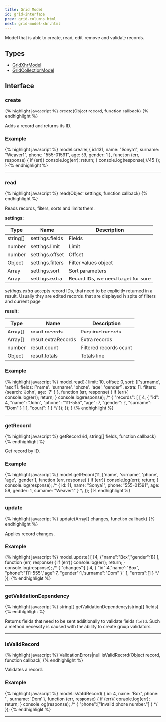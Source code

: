 ```yaml
---
title: Grid Model
id: grid-interface
prev: grid-columns.html
next: grid-model-xhr.html
---
```


Model that is able to create, read, edit, remove and validate records.

## Types
* [GridXhrModel](/docs/grid-model-xhr.html)
* [GridCollectionModel](/docs/grid-model-collection.html)

## Interface

### create

{% highlight javascript %}
 create(Object record, function callback)
{% endhighlight %}

Adds a record and returns its ID.

### Example
{% highlight javascript %}
model.create(
    {
      id:131,              name: "Sonya1",
      surname: "Weaver1",  phone: "555-01591",
      age: 59,             gender: 1
    },
function (err, response) {
   if (err){
       console.log(err);
       return;
   }
   console.log(response);//45
});
}
{% endhighlight %}

----

### read

{% highlight javascript %}
 read(Object settings, function callback)
{% endhighlight %}

Reads records, filters, sorts and limits them.

**settings:**

| Type     | Name             | Description                         |
|----------|------------------|-------------------------------------|
| string[] | settings.fields  | Fields                              |
| number   | settings.limit   | Limit                               |
| number   | settings.offset  | Offset                              |
| Object   | settings.filters | Filter values object                |
| Array    | settings.sort    | Sort parameters                     |
| Array    | settings.extra     | Record IDs, we need to get for sure |

*settings.extra* accepts record IDs, that need to be explicitly returned in a result.
Usually they are edited records, that are displayed in spite of filters and current page.

**result:**

| Type    | Name                | Description                                               |
|---------|---------------------|-----------------------------------------------------------|
| Array[] | result.records      | Required records                                      |
| Array[] | result.extraRecords | Extra records                      |
| number  | result.count        | Filtered records count |
| Object  | result.totals       | Totals line      |

### Example
{% highlight javascript %}
model.read(
    {
      limit: 10,
      offset: 0,
      sort: [['surname', 'asc']],
      fields: ['name', 'surname', 'phone', 'age', 'gender'],
      extra: [],
      filters: {search: 'John', age: '7'
    }
}, function (err, response) {
    if (err){
        console.log(err);
        return;
    }
    console.log(response);
    /*
    {
        "records": [
            [
                4,
                {
                    "id": 4, "name": "John",
                    "phone": "111-555", "age": 7,
                    "gender": 2, "surname": "Dom"
                }
            ]
        ],
        "count": 1
    }
    */
});
});
}
{% endhighlight %}

---

### getRecord

{% highlight javascript %}
 getRecord (id, string[] fields, function callback)
{% endhighlight %}

Get record by ID.

### Example
{% highlight javascript %}
model.getRecord(11, ['name', 'surname', 'phone', 'age', 'gender'],
function (err, response) {
    if (err){
        console.log(err);
        return;
    }
    console.log(response);
    /*
    {
        id: 11,
        name: "Sonya1",
        phone: "555-01591",
        age: 59,
        gender: 1,
        surname: "Weaver1"
    }
    */
});
{% endhighlight %}

---

### update

{% highlight javascript %}
update(Array[] changes, function callback)
{% endhighlight %}

Applies record changes.

### Example
{% highlight javascript %}
model.update(
    [
      [4, {"name":"Box","gender":1}]
    ],
function (err, response) {
    if (err){
        console.log(err);
        return;
    }
    console.log(response);
    /*
    {
        "changes":[
            [
                4,
                {
                    "id":4,"name":"Box",
                    "phone":"111-555","age":7,
                    "gender":1,"surname":"Dom"
                }
                ]
        ],
        "errors":[]
    }
    */
});
{% endhighlight %}

---

### getValidationDependency

{% highlight javascript %}
  string[] getValidationDependency(string[] fields)
{% endhighlight %}

Returns fields that need to be sent additionally to validate fields `field`. Such a method necessity
is caused with the ability to create group validators.

---

### isValidRecord

{% highlight javascript %}
 ValidationErrors|null isValidRecord(Object record, function callback)
{% endhighlight %}

Validates a record.

### Example
{% highlight javascript %}
model.isValidRecord(
    {
      id: 4,
      name: 'Box',
      phone: '',
      surname: 'Dom'
    },
function (err, response) {
    if (err){
        console.log(err);
        return;
    }
    console.log(response);
    /*
    {
      "phone":["Invalid phone number."]
    }
    */
});
{% endhighlight %}

---



